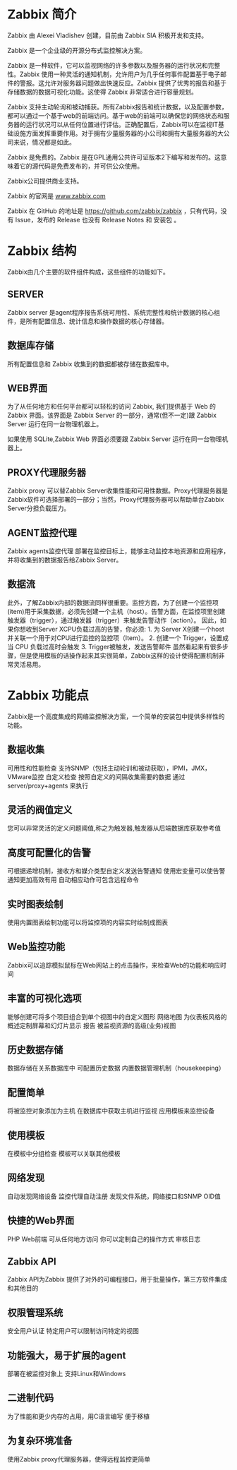 # Zabbix 简介



Zabbix 由 Alexei Vladishev 创建，目前由 Zabbix SIA 积极开发和支持。

Zabbix 是一个企业级的开源分布式监控解决方案。

Zabbix 是一种软件，它可以监视网络的许多参数以及服务器的运行状况和完整性。Zabbix 使用一种灵活的通知机制，允许用户为几乎任何事件配置基于电子邮件的警报。这允许对服务器问题做出快速反应。Zabbix 提供了优秀的报告和基于存储数据的数据可视化功能。这使得 Zabbix 非常适合进行容量规划。

Zabbix 支持主动轮询和被动捕获。所有Zabbix报告和统计数据，以及配置参数，都可以通过一个基于web的前端访问。基于web的前端可以确保您的网络状态和服务器的运行状况可以从任何位置进行评估。正确配置后，Zabbix可以在监视IT基础设施方面发挥重要作用。对于拥有少量服务器的小公司和拥有大量服务器的大公司来说，情况都是如此。

Zabbix 是免费的。Zabbix 是在GPL通用公共许可证版本2下编写和发布的。这意味着它的源代码是免费发布的，并可供公众使用。

Zabbix公司提供商业支持。

Zabbix 的官网是  www.zabbix.com 

Zabbix  在 GitHub 的地址是  https://github.com/zabbix/zabbix  ，只有代码，没有 Issue，发布的 Release 也没有 Release Notes 和 安装包 。


# Zabbix 结构
Zabbix由几个主要的软件组件构成，这些组件的功能如下。

## SERVER
Zabbix server 是agent程序报告系统可用性、系统完整性和统计数据的核心组件，是所有配置信息、统计信息和操作数据的核心存储器。

## 数据库存储
所有配置信息和 Zabbix 收集到的数据都被存储在数据库中。

## WEB界面
为了从任何地方和任何平台都可以轻松的访问 Zabbix, 我们提供基于 Web 的 Zabbix 界面。该界面是 Zabbix Server 的一部分，通常(但不一定)跟 Zabbix Server 运行在同一台物理机器上。

如果使用 SQLite,Zabbix Web 界面必须要跟 Zabbix Server 运行在同一台物理机器上。
## PROXY代理服务器
Zabbix proxy 可以替Zabbix Server收集性能和可用性数据。Proxy代理服务器是Zabbix软件可选择部署的一部分；当然，Proxy代理服务器可以帮助单台Zabbix Server分担负载压力。

## AGENT监控代理
Zabbix agents监控代理 部署在监控目标上，能够主动监控本地资源和应用程序，并将收集到的数据报告给Zabbix Server。

## 数据流
此外，了解Zabbix内部的数据流同样很重要。监控方面，为了创建一个监控项(item)用于采集数据，必须先创建一个主机（host）。告警方面，在监控项里创建触发器（trigger），通过触发器（trigger）来触发告警动作（action）。 因此，如果你想收到Server XCPU负载过高的告警，你必须: 1. 为 Server X创建一个host并关联一个用于对CPU进行监控的监控项（Item）。 2. 创建一个 Trigger，设置成当 CPU 负载过高时会触发 3. Trigger被触发，发送告警邮件 虽然看起来有很多步骤，但是使用模板的话操作起来其实很简单，Zabbix这样的设计使得配置机制非常灵活易用。

# Zabbix 功能点

Zabbix是一个高度集成的网络监控解决方案，一个简单的安装包中提供多样性的功能。

## 数据收集

可用性和性能检查
支持SNMP（包括主动轮训和被动获取），IPMI，JMX，VMware监控
自定义检查
按照自定义的间隔收集需要的数据
通过 server/proxy+agents 来执行

## 灵活的阀值定义

您可以非常灵活的定义问题阈值,称之为触发器,触发器从后端数据库获取参考值

## 高度可配置化的告警

可根据递增机制，接收方和媒介类型自定义发送告警通知
使用宏变量可以使告警通知更加高效有用
自动相应动作可包含远程命令

## 实时图表绘制

使用内置图表绘制功能可以将监控项的内容实时绘制成图表
## Web监控功能

Zabbix可以追踪模拟鼠标在Web网站上的点击操作，来检查Web的功能和响应时间
## 丰富的可视化选项

能够创建可将多个项目组合到单个视图中的自定义图形
网络地图
为仪表板风格的概述定制屏幕和幻灯片显示
报告
被监视资源的高级(业务)视图


## 历史数据存储

数据存储在关系数据库中
可配置历史数据
内置数据管理机制（housekeeping）

## 配置简单

将被监控对象添加为主机
在数据库中获取主机进行监视
应用模板来监控设备

## 使用模板

在模板中分组检查
模板可以关联其他模板

## 网络发现

自动发现网络设备
监控代理自动注册
发现文件系统，网络接口和SNMP OID值

## 快捷的Web界面

PHP Web前端
可从任何地方访问
你可以定制自己的操作方式
审核日志
## Zabbix API

Zabbix API为Zabbix 提供了对外的可编程接口，用于批量操作，第三方软件集成和其他目的
## 权限管理系统

安全用户认证
特定用户可以限制访问特定的视图
## 功能强大，易于扩展的agent

部署在被监控对象上
支持Linux和Windows
## 二进制代码

为了性能和更少内存的占用，用C语言编写
便于移植
## 为复杂环境准备

使用Zabbix proxy代理服务器，使得远程监控更简单
